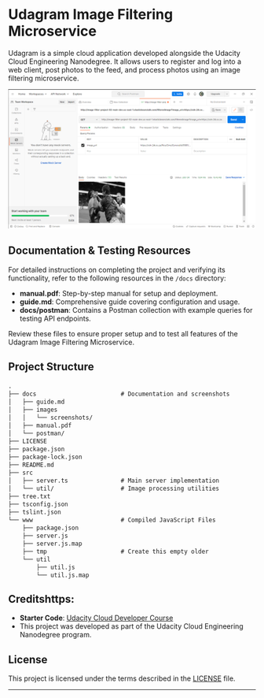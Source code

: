 # Udagram Image Filtering Microservice

Udagram is a simple cloud application developed alongside the Udacity Cloud Engineering Nanodegree. It allows users to register and log into a web client, post photos to the feed, and process photos using an image filtering microservice.

![Udagram Image Filtering Microservice Screenshot](docs/images/screenshots/image-10.png)

## Documentation & Testing Resources

For detailed instructions on completing the project and verifying its functionality, refer to the following resources in the `/docs` directory:

- **manual.pdf**: Step-by-step manual for setup and deployment.
- **guide.md**: Comprehensive guide covering configuration and usage.
- **docs/postman**: Contains a Postman collection with example queries for testing API endpoints.

Review these files to ensure proper setup and to test all features of the Udagram Image Filtering Microservice.

## Project Structure

```
.
├── docs                        # Documentation and screenshots
│   ├── guide.md
│   ├── images
│   │   └── screenshots/
│   ├── manual.pdf
│   └── postman/
├── LICENSE
├── package.json
├── package-lock.json
├── README.md
├── src
│   ├── server.ts               # Main server implementation
│   └── util/                   # Image processing utilities
├── tree.txt
├── tsconfig.json
├── tslint.json
└── www                         # Compiled JavaScript Files
    ├── package.json
    ├── server.js
    ├── server.js.map
    ├── tmp                     # Create this empty older
    └── util
        ├── util.js
        └── util.js.map
```

## Creditshttps:

- **Starter Code**: [Udacity Cloud Developer Course](https://github.com/udacity/cloud-developer/tree/master)
- This project was developed as part of the Udacity Cloud Engineering Nanodegree program.

## License

This project is licensed under the terms described in the [LICENSE](./LICENSE) file.

---
